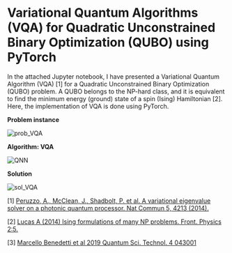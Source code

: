 # Variational Quantum Algorithms (VQA) for Quadratic Unconstrained Binary Optimization (QUBO) using PyTorch

In the attached Jupyter notebook, I have presented a Variational Quantum Algorithm (VQA) [1] for a Quadratic Unconstrained Binary Optimization (QUBO) problem. A QUBO belongs to the NP-hard class, and it is equivalent to find the minimum energy (ground) state of a spin (Ising) Hamiltonian [2]. Here, the implementation of VQA is done using PyTorch.


__Problem instance__

![prob_VQA](https://github.com/ArunSehrawat/Variational_Quantum_Algorithms_for_Quadratic_Unconstrained_Binary_Optimization_using_PyTorch/assets/99533657/84df58f6-0a6e-49a3-bcc0-382be51fc8f0)

__Algorithm: VQA__ 

![QNN](https://github.com/ArunSehrawat/Variational_Quantum_Algorithms_for_Quadratic_Unconstrained_Binary_Optimization_using_PyTorch/assets/99533657/1f255445-160a-4de4-9ddc-e08e1ada27ae)


__Solution__ 

![sol_VQA](https://github.com/ArunSehrawat/Variational_Quantum_Algorithms_for_Quadratic_Unconstrained_Binary_Optimization_using_PyTorch/assets/99533657/8cbae0b0-f6b2-4dad-a8e3-44fc78661b37)




[1] [Peruzzo, A., McClean, J., Shadbolt, P. et al. A variational eigenvalue solver on a photonic quantum processor. Nat Commun 5, 4213 (2014).](https://doi.org/10.1038/ncomms5213)

[2] [Lucas A (2014) Ising formulations of many NP problems. Front. Physics 2:5.](https://doi.org/10.3389/fphy.2014.00005)

[3] [Marcello Benedetti et al 2019 Quantum Sci. Technol. 4 043001](https://iopscience.iop.org/article/10.1088/2058-9565/ab4eb5)
